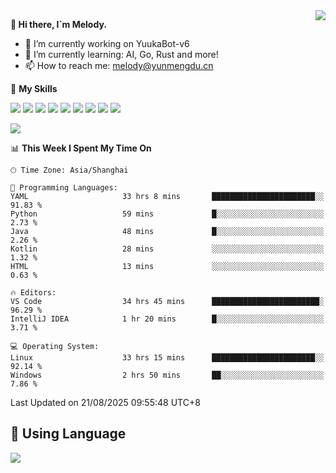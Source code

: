 <a href="#">
  <img align="right" src="https://github-readme-stats.vercel.app/api?username=melodyyuuka&count_private=true&show_icons=true" />
</a>

**👋 Hi there, I`m Melody.**

- 🔭 I’m currently working on YuukaBot-v6
- 🌱 I’m currently learning: AI, Go, Rust and more!
- 📫 How to reach me: melody@yunmengdu.cn

🌟 **My Skills** 

![](https://img.shields.io/badge/-Python-3e74a2?style=flat-square&logo=Python&logoColor=fff)
![](https://img.shields.io/badge/-Java-007396?style=flat-square&logo=OpenJDK&logoColor=fff)
![](https://img.shields.io/badge/-Node.js-339933?style=flat-square&logo=Node.js&logoColor=fff)
![](https://img.shields.io/badge/-Git-f05032?style=flat-square&logo=git&logoColor=fff)
![](https://img.shields.io/badge/-PostgreSQL-4169e1?style=flat-square&logo=PostgreSQL&logoColor=fff)
![](https://img.shields.io/badge/-Rust-000000?style=flat-square&logo=rust&logoColor=fff)
![](https://img.shields.io/badge/-VSCode-007acc?style=flat-square&logo=Visual-Studio-Code&logoColor=fff)
![](https://img.shields.io/badge/-FastAPI-009688?style=flat-square&logo=FastAPI&logoColor=fff)
![](https://img.shields.io/badge/-Linux-000000?style=flat-square&logo=Linux&logoColor=fff)


![](https://wakatime.com/badge/user/fa6dc0e2-47c5-4d2d-ae45-69fec6f2122c.svg)

<!--START_SECTION:waka-->
📊 **This Week I Spent My Time On** 

```text
🕑︎ Time Zone: Asia/Shanghai

💬 Programming Languages: 
YAML                     33 hrs 8 mins       ███████████████████████░░   91.83 % 
Python                   59 mins             █░░░░░░░░░░░░░░░░░░░░░░░░    2.73 % 
Java                     48 mins             █░░░░░░░░░░░░░░░░░░░░░░░░    2.26 % 
Kotlin                   28 mins             ░░░░░░░░░░░░░░░░░░░░░░░░░    1.32 % 
HTML                     13 mins             ░░░░░░░░░░░░░░░░░░░░░░░░░    0.63 % 

🔥 Editors: 
VS Code                  34 hrs 45 mins      ████████████████████████░   96.29 % 
IntelliJ IDEA            1 hr 20 mins        █░░░░░░░░░░░░░░░░░░░░░░░░    3.71 % 

💻 Operating System: 
Linux                    33 hrs 15 mins      ███████████████████████░░   92.14 % 
Windows                  2 hrs 50 mins       ██░░░░░░░░░░░░░░░░░░░░░░░    7.86 % 
```


 Last Updated on 21/08/2025 09:55:48 UTC+8
<!--END_SECTION:waka-->

## 🥰 **Using Language**

![](https://github-readme-stats.vercel.app/api/wakatime?username=MelodyYuyuko&layout=compact&hide_border=true)
